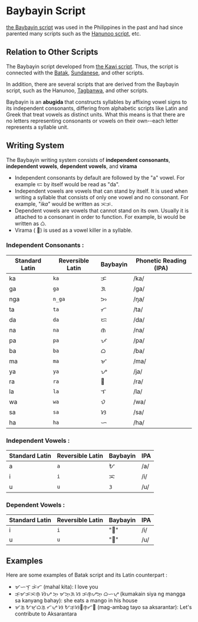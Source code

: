 

# Baybayin Script

[the Baybayin script](https://en.wikipedia.org/wiki/Baybayin) was used in the Philippines in the past and had since parented many scripts such as the [Hanunoo script](https://en.wikipedia.org/wiki/Hanunoo_script), etc.


## Relation to Other Scripts

The Baybayin script developed from [the Kawi script](https://en.wikipedia.org/wiki/Kawi_script). Thus, the script is connected with the [Batak](https://en.wikipedia.org/wiki/Batak_script), [Sundanese](https://en.wikipedia.org/wiki/Sundanese_script), and other scripts.

In addition, there are several scripts that are derived from the Baybayin script, such as the Hanunoo, [Tagbanwa](https://en.wikipedia.org/wiki/Tagbanwa_script), and other scripts.

Baybayin is an **abugida** that constructs syllables by affixing vowel signs to its independent consonants, differing from alphabetic scripts like Latin and Greek that treat vowels as distinct units. What this means is that there are no letters representing consonants or vowels on their own--each letter represents a syllable unit. 


## Writing System
The Baybayin writing system consists of **independent consonants**, **independent vowels**, **dependent vowels**, and **virama**

* Independent consonants by default are followed by the "a" vowel. For example ᜇ  by itself would be read as "da".
* Independent vowels are vowels that can stand by itself. It is used when writing a syllable that consists of only one vowel and no consonant. For example, "*ika*" would be written as ᜁᜃ.
* Dependent vowels are vowels that cannot stand on its own. Usually it is attached to a consonant in order to function. For example, bi would be written as ᜊᜒ.
* Virama ( ᜕) is used as a vowel killer in a syllable.

### Independent Consonants :

| Standard Latin | Reversible Latin    | Baybayin | Phonetic Reading (IPA) |
| ------- | ------- | ------- | --- |
| ka  | `ka` |   ᜃ      | /ka/ |
| ga  | `ga`      | ᜄ      | /ɡa/ |
| nga | `n_ga`     | ᜅ      | /ŋa/|
| ta | `ta`      | ᜆ      | /ta/|
| da | `da`      | ᜇ      | /da/|
| na | `na`      | ᜈ      | /na/|
| pa | `pa`      | ᜉ      | /pa/|
| ba | `ba`      | ᜊ      | /ba/|
| ma | `ma`      | ᜋ      | /ma/|
| ya | `ya`      | ᜌ      | /ja/|
| ra | `ra`      | ᜍ      | /ra/|
| la | `la`      | ᜎ      | /la/|
| wa | `wa`      | ᜏ      | /wa/|
| sa | `sa`      | ᜐ      | /sa/|
| ha | `ha`      | ᜑ      | /ha/|



### Independent Vowels :

| Standard Latin | Reversible Latin | Baybayin | IPA |
| ------- | ------- | ------- | --- |
| a       | `a`       | ᜀ      | /a/ |
| i       | `i`      | ᜁ      | /i/|
| u        | `u`       | ᜂ      | /u/ |

### Dependent Vowels :

| Standard Latin | Reversible Latin | Baybayin | IPA  |
| ------- | ------- | ------- | ---- |
| i      | `i`      |"ᜒ"      | /i/ |
| u      | `u`       |"ᜓ"      | /u/  |

## Examples

Here are some examples of Batak script and its Latin counterpart :

* ᜋᜑᜎ᜔ ᜃᜒᜆ (mahal kita): I love you
* ᜃᜓᜋᜃᜁᜈ᜔ ᜐᜒᜌ ᜅ᜔ ᜋᜅ᜔ᜄ ᜐ ᜃᜈ᜔ᜌᜅ᜔ ᜊᜑᜌ᜔ (kumakain siya ng mangga sa kanyang bahay): she eats a mango in his house
* ᜋᜄ᜔ ᜀᜋ᜔ᜊᜄ᜔ ᜆᜌᜓ ᜐ ᜀᜃ᜔ᜐᜍᜈ᜔ᜆᜍ (mag-ambag tayo sa aksarantar): Let's contribute to Aksarantara
